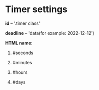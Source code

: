 # Timer settings

**id** – '.timer class'

**deadline** – 'data(for example: 2022-12-12')

**HTML name:**

1. #seconds

2. #minutes

3. #hours

4. #days
